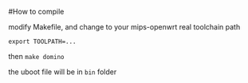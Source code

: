 #How to compile

modify Makefile, and change to your mips-openwrt real toolchain path
```
export TOOLPATH=...
```
then `make domino`

the uboot file will be in `bin` folder 
